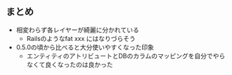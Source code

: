 ## まとめ

* 相変わらず各レイヤーが綺麗に分かれている
  * Railsのようなfat xxx にはなりづらそう
* 0.5.0の頃から比べると大分使いやすくなった印象
  * エンティティのアトリビュートとDBのカラムのマッピングを自分でやらなくて良くなったのは良かった
